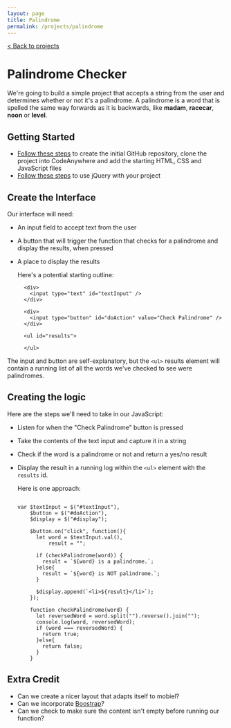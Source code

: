 ```yaml
---
layout: page
title: Palindrome
permalink: /projects/palindrome
---
```


[< Back to projects](/projects)

# Palindrome Checker

We're going to build a simple project that accepts a string from the user and determines whether or not it's a palindrome. A palindrome is a word that is spelled the same way forwards as it is backwards, like **madam**, **racecar**, **noon** or **level**.

## Getting Started

- [Follow these steps](/projects/starter) to create the initial GitHub repository, clone the project into CodeAnywhere and add the starting HTML, CSS and JavaScript files
- [Follow these steps](/projects/jquery) to use jQuery with your project


## Create the Interface

Our interface will need:

- An input field to accept text from the user
- A button that will trigger the function that checks for a palindrome and display the results, when pressed
- A place to display the results


  Here's a potential starting outline:
  
  ```
    <div>
      <input type="text" id="textInput" />
    </div>  
  
    <div>
      <input type="button" id="doAction" value="Check Palindrome" />
    </div>
  
    <ul id="results">
    
    </ul>
  ```

The input and button are self-explanatory, but the `<ul>` results element will contain a running list of all the words we've checked to see were palindromes.

  
## Creating the logic

Here are the steps we'll need to take in our JavaScript:

- Listen for when the "Check Palindrome" button is pressed
- Take the contents of the text input and capture it in a string
- Check if the word is a palindrome or not and return a yes/no result
- Display the result in a running log within the `<ul>` element with the `results` id.
  
  Here is one approach:
  
  ```
  
  var $textInput = $("#textInput"),
      $button = $("#doAction"),
      $display = $("#display");
      
      $button.on("click", function(){
        let word = $textInput.val(),
            result = "";
        
        if (checkPalindrome(word)) {
          result = `${word} is a palindrome.`;
        }else{
          result = `${word} is NOT palindrome.`;          
        }
        
        $display.append(`<li>${result}</li>`);
      });  
      
      function checkPalindrome(word) {
        let reversedWord = word.split("").reverse().join("");
        console.log(word, reversedWord);
        if (word === reversedWord) {
          return true;
        }else{
          return false;
        }
      }
  
  ````
 

## Extra Credit

- Can we create a nicer layout that adapts itself to mobiel?
- Can we incorporate [Boostrap](/projects/bootstrap)?
- Can we check to make sure the content isn't empty before running our function?
